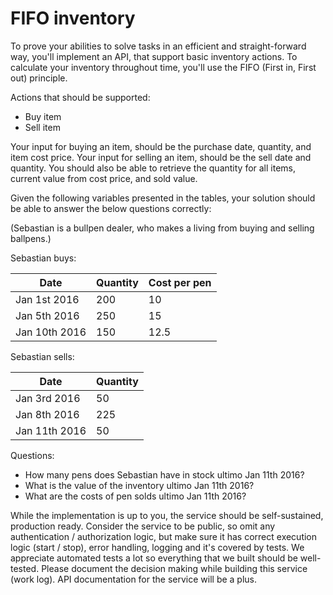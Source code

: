 FIFO inventory
==============

To prove your abilities to solve tasks in an efficient and straight-forward way, you'll implement an API, that support basic inventory actions. To calculate your inventory throughout time, you'll use the FIFO (First in, First out) principle.

Actions that should be supported:

* Buy item
* Sell item

Your input for buying an item, should be the purchase date, quantity, and item cost price. Your input for selling an item, should be the sell date and quantity. You should also be able to retrieve the quantity for all items, current value from cost price, and sold value.

Given the following variables presented in the tables, your solution should be able to answer the below questions correctly:

(Sebastian is a bullpen dealer, who makes a living from buying and selling ballpens.)

Sebastian buys:

|Date|Quantity|Cost per pen|
|----|--------|------------|
|Jan 1st 2016|200|10|
|Jan 5th 2016|250|15|
|Jan 10th 2016|150|12.5|

Sebastian sells:

|Date|Quantity|
|----|--------|
|Jan 3rd 2016|50|
|Jan 8th 2016|225|
|Jan 11th 2016|50|

Questions:

* How many pens does Sebastian have in stock ultimo Jan 11th 2016?
* What is the value of the inventory ultimo Jan 11th 2016?
* What are the costs of pen solds ultimo Jan 11th 2016?

While the implementation is up to you, the service should be self-sustained, production ready. Consider the service to be public, so omit any authentication / authorization logic, but make sure it has correct execution logic (start / stop), error handling, logging and it's covered by tests. We appreciate automated tests a lot so everything that we built should be well-tested. Please document the decision making while building this service (work log). API documentation for the service will be a plus.
